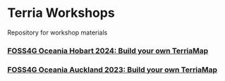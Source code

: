 # Terria Workshops

Repository for workshop materials

### [FOSS4G Oceania Hobart 2024: Build your own TerriaMap](https://github.com/TerriaJS/workshops/tree/main/foss4g-hobart-2024/)

### [FOSS4G Oceania Auckland 2023: Build your own TerriaMap](https://github.com/TerriaJS/workshops/tree/main/foss4g-auckland-2023/build-your-own-terriamap)
